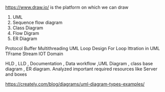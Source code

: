https://www.draw.io/
is the platform on which we can draw 
1. UML
2. Sequence flow diagram 
3. Class Diagram 
4. Flow Digram 
5. ER Diagram 

Protocol Buffer 
Multithreading
UML Loop Design 
For Loop Ittration in UML
TFrame
Stream IOT Domain

HLD , LLD , Documentation , Data workflow ,UML Diagram , class base diagram , ER diagram. Analyzed  important required resources like Server and boxes

https://creately.com/blog/diagrams/uml-diagram-types-examples/